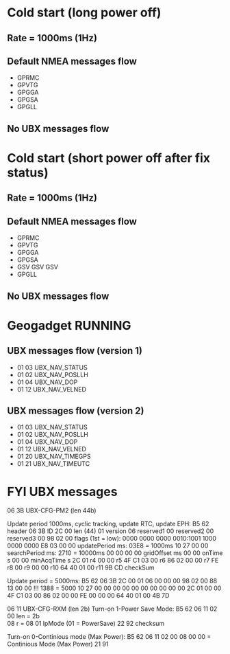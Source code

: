 # Cold start (long power off)
## Rate = 1000ms (1Hz)
## Default NMEA messages flow
 - GPRMC
 - GPVTG
 - GPGGA
 - GPGSA
 - GPGLL

## No UBX messages flow

# Cold start (short power off after fix status)
## Rate = 1000ms (1Hz)
## Default NMEA messages flow
 - GPRMC
 - GPVTG
 - GPGGA
 - GPGSA
 - GSV GSV GSV
 - GPGLL

## No UBX messages flow

# Geogadget RUNNING
## UBX messages flow (version 1)
 - 01 03 UBX_NAV_STATUS
 - 01 02 UBX_NAV_POSLLH
 - 01 04 UBX_NAV_DOP
 - 01 12 UBX_NAV_VELNED

## UBX messages flow (version 2)
 - 01 03 UBX_NAV_STATUS
 - 01 02 UBX_NAV_POSLLH
 - 01 04 UBX_NAV_DOP
 - 01 12 UBX_NAV_VELNED
 - 01 20 UBX_NAV_TIMEGPS
 - 01 21 UBX_NAV_TIMEUTC

# FYI UBX messages

06 3B UBX-CFG-PM2 (len 44b)

Update period 1000ms, cyclic tracking, update RTC, update EPH:
B5 62         header
06 3B         ID
2C 00         len (44)
01            version
06            reserved1
00            reserved2
00            reserved3
00 98 02 00   flags (1st = low):  0000 0000 0000 0010:1001 1000 0000 0000
E8 03 00 00   updatePeriod ms: 03E8 = 1000ms
10 27 00 00   searchPeriod ms: 2710 = 10000ms
00 00 00 00   gridOffset ms
00 00         onTime s
00 00         minAcqTime s
2C 01         r4
00 00         r5
4F C1 03 00   r6
86 02 00 00   r7
FE            r8
00            r9
00 00         r10
64 40 01 00   r11
9B CD         checkSum

Update period = 5000ms:
B5 62
06 3B
2C 00
01
06
00
00
00 98 02 00
88 13 00 00   !!! 1388 = 5000
10 27 00 00
00 00 00 00
00 00
00 00
2C 01
00 00
4F C1 03 00
86 02 00 00
FE
00
00 00
64 40 01 00
4B 7D

06 11 UBX-CFG-RXM (len 2b)
Turn-on 1-Power Save Mode:
B5 62
06 11
02 00   len = 2b   
08      r = 08
01      lpMode (01 = PowerSave)
22 92   checksum

Turn-on 0-Continious mode (Max Power):
B5 62
06 11
02 00
08
00      00 = Continious Mode (Max Power)
21 91
